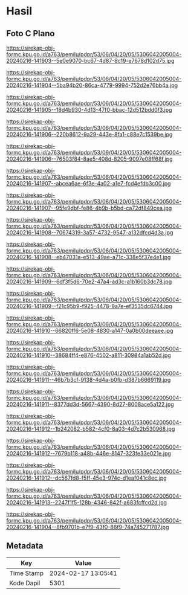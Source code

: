 # Hasil

## Foto C Plano

https://sirekap-obj-formc.kpu.go.id/a763/pemilu/pdpr/53/06/04/20/05/5306042005004-20240216-141903--5e0e9070-bc67-4d87-8c19-e7678d102d75.jpg

https://sirekap-obj-formc.kpu.go.id/a763/pemilu/pdpr/53/06/04/20/05/5306042005004-20240216-141904--5ba94b20-86ca-4779-9994-752d2e76bb4a.jpg

https://sirekap-obj-formc.kpu.go.id/a763/pemilu/pdpr/53/06/04/20/05/5306042005004-20240216-141905--18d4b930-4d13-47f0-bbac-12d512bdd0f3.jpg

https://sirekap-obj-formc.kpu.go.id/a763/pemilu/pdpr/53/06/04/20/05/5306042005004-20240216-141906--220b8612-9a29-443e-8fa1-c88e7c1539be.jpg

https://sirekap-obj-formc.kpu.go.id/a763/pemilu/pdpr/53/06/04/20/05/5306042005004-20240216-141906--76503f84-8ae5-408d-8205-9097e08ff68f.jpg

https://sirekap-obj-formc.kpu.go.id/a763/pemilu/pdpr/53/06/04/20/05/5306042005004-20240216-141907--abcea6ae-6f3e-4a02-a1e7-fcd4efdb3c00.jpg

https://sirekap-obj-formc.kpu.go.id/a763/pemilu/pdpr/53/06/04/20/05/5306042005004-20240216-141907--95fe9dbf-fe86-4b9b-b5bd-ca72df849cea.jpg

https://sirekap-obj-formc.kpu.go.id/a763/pemilu/pdpr/53/06/04/20/05/5306042005004-20240216-141908--70674319-3a57-4732-9547-a132dfcd4d3a.jpg

https://sirekap-obj-formc.kpu.go.id/a763/pemilu/pdpr/53/06/04/20/05/5306042005004-20240216-141908--eb47031a-e513-49ae-a71c-338e5f37e4e1.jpg

https://sirekap-obj-formc.kpu.go.id/a763/pemilu/pdpr/53/06/04/20/05/5306042005004-20240216-141909--6df3f5d6-70e2-47a4-ad3c-a1b160b3dc78.jpg

https://sirekap-obj-formc.kpu.go.id/a763/pemilu/pdpr/53/06/04/20/05/5306042005004-20240216-141909--f21c95b9-f925-4478-9a7e-ef3535dc6744.jpg

https://sirekap-obj-formc.kpu.go.id/a763/pemilu/pdpr/53/06/04/20/05/5306042005004-20240216-141910--66820ff6-5e08-4830-a147-0a0b00deeaee.jpg

https://sirekap-obj-formc.kpu.go.id/a763/pemilu/pdpr/53/06/04/20/05/5306042005004-20240216-141910--38684ff4-e876-4502-a811-30984a1ab52d.jpg

https://sirekap-obj-formc.kpu.go.id/a763/pemilu/pdpr/53/06/04/20/05/5306042005004-20240216-141911--46b7b3cf-9138-4d4a-b0fb-d387b6669119.jpg

https://sirekap-obj-formc.kpu.go.id/a763/pemilu/pdpr/53/06/04/20/05/5306042005004-20240216-141911--8377dd3d-5667-4390-8d27-8008ace5a122.jpg

https://sirekap-obj-formc.kpu.go.id/a763/pemilu/pdpr/53/06/04/20/05/5306042005004-20240216-141912--1b242082-b582-4cf0-8a03-4d7c2b530968.jpg

https://sirekap-obj-formc.kpu.go.id/a763/pemilu/pdpr/53/06/04/20/05/5306042005004-20240216-141912--7679b118-a48b-446e-8147-323fe33e021e.jpg

https://sirekap-obj-formc.kpu.go.id/a763/pemilu/pdpr/53/06/04/20/05/5306042005004-20240216-141912--dc567fd8-f5ff-45e3-974c-d1eaf041c8ec.jpg

https://sirekap-obj-formc.kpu.go.id/a763/pemilu/pdpr/53/06/04/20/05/5306042005004-20240216-141913--2247f1f5-128b-4346-842f-a683fcffcd2d.jpg

https://sirekap-obj-formc.kpu.go.id/a763/pemilu/pdpr/53/06/04/20/05/5306042005004-20240216-141904--8fb9701b-e7f9-43f0-86f9-74a745271787.jpg


## Metadata

| Key        | Value               |
| ---------- | ------------------- |
| Time Stamp | 2024-02-17 13:05:41 |
| Kode Dapil | 5301                |



